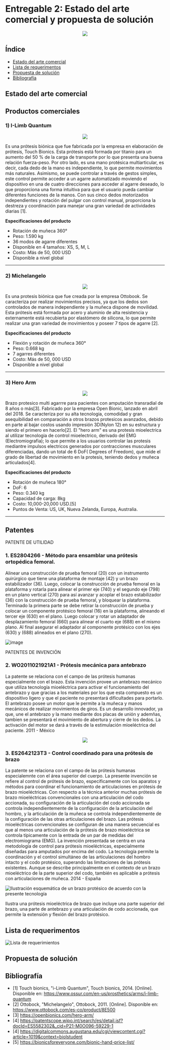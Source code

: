 # Entregable 2: Estado del arte comercial y propuesta de solución

<p align="center">
  <img src="https://wwwhatsnew.com/wp-content/uploads/2019/04/sshot-55-730x301.jpg">
</p>

## Índice
- [Estado del arte comercial](https://github.com/micaelaacc/Proyecto_FunBio/blob/main/Entregables/E2.md#estado-del-arte-comercial)
- [Lista de requerimentos](https://github.com/micaelaacc/Proyecto_FunBio/blob/main/Entregables/E2.md#lista-de-requerimentos)
- [Propuesta de solución](https://github.com/micaelaacc/Proyecto_FunBio/blob/main/Entregables/E2.md#propuesta-de-soluci%C3%B3n)
- [Bibliografía](https://github.com/micaelaacc/Proyecto_FunBio/blob/main/Entregables/E2.md#bibliograf%C3%ADa)

## Estado del arte comercial
## Productos comerciales
### 1) I-Limb Quantum

<p align="center">
  <img src="https://github.com/micaelaacc/Proyecto_FunBio/blob/24e5453e28b5e904f19dd3735a307d848b4e9361/Im%C3%A1genes/I-LimbQuantum.jpg">
</p>

Es una prótesis biónica que fue fabricada por la empresa en elaboración de prótesis, Touch Bionics.
Esta prótesis está formada por titanio para un aumento del 50 % de la carga de transporte por lo que presenta una buena relación fuerza-peso. Por otro lado, es una mano protésica multiarticular, es decir, cada dedo de la mano es independiente, lo que permite movimientos más naturales. Asimismo, se puede controlar a través de gestos simples, este control permite acceder a un agarre automatizado moviendo el dispositivo en una de cuatro direcciones para acceder al agarre deseado, lo que proporciona una forma intuitiva para que el usuario pueda cambiar diferentes funciones de la manos.
Con sus cinco dedos motorizados independientes y rotación del pulgar con control manual, proporciona la destreza y coordinación para manejar una gran variedad de actividades diarias [1].

**Especificaciones del producto**
- Rotación de muñeca 360°
- Peso: 1.590 kg
- 36 modos de agarre diferentes
- Disponible en 4 tamaños: XS, S, M, L
- Costo: Más de 50, 000 USD
- Disponible a  nivel global

---
### 2) Michelangelo

<p align="center">
  <img src="https://github.com/micaelaacc/Proyecto_FunBio/blob/1502f2bff417653dbed79385d7587594f365ecbe/Im%C3%A1genes/Michelangelo.jpg">
</p>

Es una protesis biónica que fue creada por la empresa Ottobook. Se caracteriza por realizar movimientos precisos, ya que los dedos son controlados de manera independiente y la muñeca dispone de movilidad. Esta prótesis está formada por acero y aluminio de alta resistencia y externamente está recubierta por elastómero de silicona, lo que permite realizar una gran variedad de movimientos y poseer 7 tipos de agarre [2].

**Especificaciones del producto**
- Flexión y rotación de muñeca 360°
- Peso: 0.668 kg
- 7 agarres diferentes
- Costo: Más de 50, 000 USD
- Disponible a nivel global

---
### 3) Hero Arm
<p align="center">
  <img src="https://github.com/micaelaacc/Proyecto_FunBio/blob/5d5bfe2a7dafd512df1f4e4d7fb34b71a8fc7197/Im%C3%A1genes/HeroArm.jpg">
</p>

Brazo protesico multi agarrre  para pacientes con amputación transradial de 8 años o más[3]. Fabricado por la empresa Open Bionic, lanzado en abril del 2018. Se caracteriza por su alta tecnologia, comodidad y gran asequibilidad en comparación a otros brazos protesicos avanzados, debido en parte al bajar costos usando impresión 3D(Nylon 12) en su estructura y siendo el primero en hacerlo[2]. El "hero arm" es una protesis mioelectrica al utilizar tecnologia de control mioelectrico, derivado del EMG (Electromiografia); lo que permite a los usuarios controlar las protesis mediantre impulsos electricos generados por contracciones musculares diferenciadas, dando un total de 6 DoF( Degrees of Freedom), que mide el grado de libertad de movimiento en la protesis, teniendo dedos y muñeca articulados[4].


**Especificaciones del producto**
- Rotación de muñeca 180°
- DoF: 6 
- Peso: 0.340 kg
- Capacidad de carga: 8kg
- Costo: 10,000-20,000 USD.[5]
- Puntos de Venta: US, UK, Nueva Zelanda, Europa, Australia.


---
## Patentes
PATENTE DE UTILIDAD

### 1. ES2804266 - Método para ensamblar una prótesis ortopédica femoral.

Alinear una construcción de prueba femoral (20) con un instrumento quirúrgico que tiene una plataforma de montaje (42) y un brazo estabilizador (36). Luego, colocar la construcción de prueba femoral en la plataforma y rotarla para alinear el primer eje (740) y el segundo eje (798) en un plano vertical (270) para así avanzar y acoplar el brazo estabilizador (36) con la construcción de prueba femoral, y bloquear la plataforma.
Terminado la primera parte se debe retirar la construcción de prueba y colocar un componente protésico femoral (16) en la plataforma, alineando el tercer eje (630) en el plano. Luego colocar y rotar un adaptador de desplazamiento femoral (660) para alinear el cuarto eje (688) en el mismo plano. Al final asegurar el adaptador al componente protésico con los ejes (630) y (688) alineados en el plano (270).

![image](https://github.com/user-attachments/assets/5f76a383-9ec0-44c7-b190-6d481fdad8d2)


PATENTES DE INVENCIÓN

### 2. WO2011021921A1 - Prótesis mecánica para antebrazo 

La patente se relaciona con el campo de las prótesis humanas especialmente con el brazo. Esta invención provee un antebrazo mecánico que utiliza tecnología mioeléctrica para activar el funcionamiento del antebrazo y que gracias a los materiales por los que esta compuesto es un dispositivo ligero y que el paciente no presentará dificultades para portarlo. El antebrazo posee un motor que le permite a la muñeca y manos mecánicos de realizar movimientos de giros. Es un desarrollo innovador, ya que, une el antebrazo y la mano mediante dos placas de unión y ademñas, tambien se presentará el movimiento de abertura y cierre de los dedos. La activación del motor se dará a través de la estimulación mioeléctrica del paciente. 2011 - México

<p align="center">
  <img src="https://github.com/micaelaacc/Proyecto_FunBio/blob/main/Im%C3%A1genes/Pr%C3%B3tesis%20mec%C3%A1nica%20para%20antebrazo.png">
</p>

### 3. ES2642123T3 - Control coordinado para una prótesis de brazo

La patente se relaciona con el campo de las prótesis humanas especialemnte con el área superior del cuerpo. La presente invención se refiere al control de prótesis de brazo, especificamente con los aparatos y métodos para coordinar el funcionamiento de articulaciones en prótesis de brazo mioeléctricas. Con respecto a la técnica anterior muchas prótesis de brazo mioeléctricas convencionales con una articulación del codo accionada, su configuración de la articulación del codo accionada se controla independientemente de la configuración de la articulación del hombro, y la articulación de la muñeca se controla independientemente de la configuración de las otras articulaciones del brazo. Las prótesis mioeléctricas convencionales se configuran de una manera secuencial es que al menos una articulación de la prótesis de brazo mioeléctrica se controla típicamente con la entrada de un par de medidas del electromiograma (EMG). La invención presentada se centra en una metodología de control para prótesis mioeléctricas, especialmente diseñadas para amputados por encima del codo. La tecnología permite la coordinación y el control simultáneo de las articulaciones del hombro intacto y el codo protésico, superando las limitaciones de las prótesis existentes. Aunque se describe principalmente en el contexto de un brazo mioeléctrico de la parte superior del codo, también es aplicable a prótesis con articulaciones de muñeca. 2014 - España

![Ilustración esquemática de un brazo protésico de acuerdo con la presente tecnología](https://github.com/micaelaacc/Proyecto_FunBio/blob/main/Im%C3%A1genes/brazo%20prot%C3%A9sico.png)

Ilustra una prótesis mioeléctrica de brazo que incluye una parte superior del brazo, una parte de antebrazo y una articulación de codo accionada, que permite la extensión y flexión del brazo protésico.

## Lista de requerimentos
![Lista de requerimientos](https://github.com/micaelaacc/Proyecto_FunBio/blob/cb252a8bc2a3f3999a00f5cedde0563106fbbf3c/Im%C3%A1genes/ListaDeRequerimientos.jpg)

## Propuesta de solución

## Bibliografía
- [1] Touch bionics, "i-Limb Quantum", Touch bionics, 2014. [Online]. Disponible en: https://www.ossur.com/en-us/prosthetics/arms/i-limb-quantum
- [2] Ottobock, "Michelangelo", Ottobock, 2011. [Online]. Disponible en: https://www.ottobock.com/es-co/product/8E500
- [3] https://openbionics.com/hero-arm/
- [4] https://patentscope.wipo.int/search/es/detail.jsf?docId=ES5582302&_cid=P21-M0O096-59229-1
- [4] https://digitalcommons.augustana.edu/cgi/viewcontent.cgi?article=1019&context=biolstudent
- [5] https://bionicsforeveryone.com/bionic-hand-price-list/ 

  
